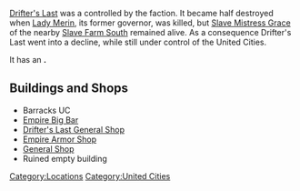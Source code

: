 [Drifter's Last](Drifter's_Last.md "wikilink") was a [](Major_Towns.md) controlled by the [](02%20-%20Projects%20&%20Wikis/Kenshi/Kenshi%20Wiki/Kenshi%20Wiki%20Template/United_Cities.md) faction. It became half destroyed when
[Lady Merin](Lady_Merin.md "wikilink"), its former governor, was killed,
but [Slave Mistress Grace](Slave_Mistress_Grace.md "wikilink") of the
nearby [Slave Farm South](Slave_Farm_South.md "wikilink") remained alive.
As a consequence Drifter's Last went into a decline, while still under
control of the United Cities.

It has an [](Empire_Southwest_Trade_Culture.md)**.**

## Buildings and Shops

- Barracks UC
- [Empire Big Bar](Empire_Big_Bar.md "wikilink")
- [Drifter's Last General Shop](Drifter's_Last_General_Shop.md "wikilink")
- [Empire Armor Shop](Empire_Armor_Shop.md "wikilink")
- [General Shop](General_Shop.md "wikilink")
- Ruined empty building

[Category:Locations](Category:Locations "wikilink") [Category:United
Cities](Category:United_Cities "wikilink")